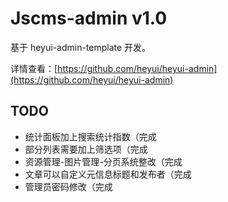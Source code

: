 # Jscms-admin v1.0

基于 heyui-admin-template 开发。

详情查看：[https://github.com/heyui/heyui-admin](https://github.com/heyui/heyui-admin)

## TODO

- 统计面板加上搜索统计指数（完成
- 部分列表需要加上筛选项（完成
- 资源管理-图片管理-分页系统整改（完成
- 文章可以自定义元信息标题和发布者（完成
- 管理员密码修改（完成